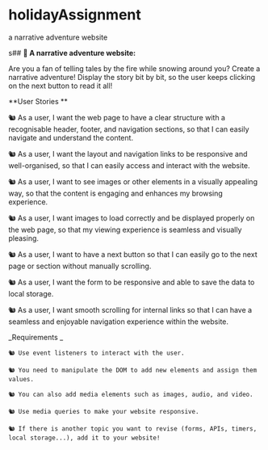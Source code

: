# holidayAssignment

a narrative adventure website

s## **🧪 A narrative adventure website:**

Are you a fan of telling tales by the fire while snowing around you? Create a narrative adventure! Display the story bit by bit, so the user keeps clicking on the next button to read it all!

**User Stories **

🐿️ As a user, I want the web page to have a clear structure with a recognisable header, footer, and navigation sections, so that I can easily navigate and understand the content.

🐿️ As a user, I want the layout and navigation links to be responsive and well-organised, so that I can easily access and interact with the website.

🐿️ As a user, I want to see images or other elements in a visually appealing way, so that the content is engaging and enhances my browsing experience.

🐿️ As a user, I want images to load correctly and be displayed properly on the web page, so that my viewing experience is seamless and visually pleasing.

🐿️ As a user, I want to have a next button so that I can easily go to the next page or section without manually scrolling.

🐿️ As a user, I want the form to be responsive and able to save the data to local storage.

🐿️ As a user, I want smooth scrolling for internal links so that I can have a seamless and enjoyable navigation experience within the website.

_Requirements _

    🐿️ Use event listeners to interact with the user.

    🐿️ You need to manipulate the DOM to add new elements and assign them values.

    🐿️ You can also add media elements such as images, audio, and video.

    🐿️ Use media queries to make your website responsive.

    🐿️ If there is another topic you want to revise (forms, APIs, timers, local storage...), add it to your website!
